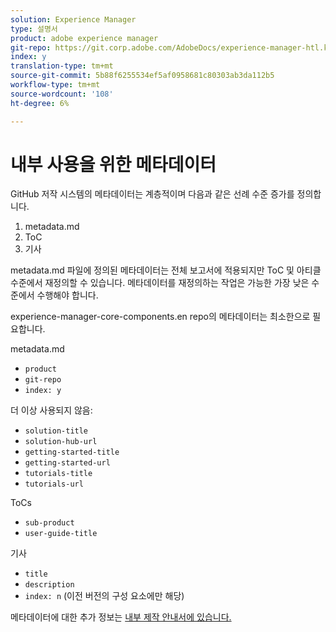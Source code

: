 ```yaml
---
solution: Experience Manager
type: 설명서
product: adobe experience manager
git-repo: https://git.corp.adobe.com/AdobeDocs/experience-manager-htl.ko-KR
index: y
translation-type: tm+mt
source-git-commit: 5b88f6255534ef5af0958681c80303ab3da112b5
workflow-type: tm+mt
source-wordcount: '108'
ht-degree: 6%

---
```



# 내부 사용을 위한 메타데이터

GitHub 저작 시스템의 메타데이터는 계층적이며 다음과 같은 선례 수준 증가를 정의합니다.

1. metadata.md
1. ToC
1. 기사

metadata.md 파일에 정의된 메타데이터는 전체 보고서에 적용되지만 ToC 및 아티클 수준에서 재정의할 수 있습니다. 메타데이터를 재정의하는 작업은 가능한 가장 낮은 수준에서 수행해야 합니다.

experience-manager-core-components.en repo의 메타데이터는 최소한으로 필요합니다.

metadata.md

* `product`
* `git-repo`
* `index: y`

더 이상 사용되지 않음:

* `solution-title`
* `solution-hub-url`
* `getting-started-title`
* `getting-started-url`
* `tutorials-title`
* `tutorials-url`

ToCs

* `sub-product`
* `user-guide-title`

기사

* `title`
* `description`
* `index: n` (이전 버전의 구성 요소에만 해당)

메타데이터에 대한 추가 정보는 [내부 제작 안내서에 있습니다.](https://docs.adobe.com/help/en/collaborative-doc-instructions/collaboration-guide/markdown/metadata.html#solution-metadata)
